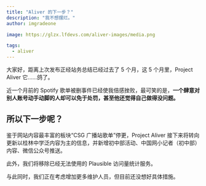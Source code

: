 ```yaml
---
title: "Aliver 的下一步？"
description: "我不想摆烂。"
author: imgradeone

image: https://glzx.lfdevs.com/aliver-images/media.png

tags:
  - aliver
---
```


大家好，距离上次发布正经站务总结已经过去了 5 个月，这 5 个月里，Project Aliver 它……鸽了。

近一个月前的 Spotify 歌单被删事件已经使我倍感挫败，最可笑的是，**一个肆意对别人账号动手动脚的人却可以免于处罚，甚至他还觉得自己做得没问题。**

## 所以下一步呢？
鉴于网站内容最丰富的板块“CSG 广播站歌单”停更，Project Aliver 接下来将转向更新以桂林中学泛内容为主的信息，并新增初中部活动、中国网小记者（初中部）内容、微信公众号推送。

此外，我们将移除已经无法使用的 Plausible 访问量统计服务。

与此同时，我们正在考虑增加更多维护人员，但目前还没想好具体措施。
